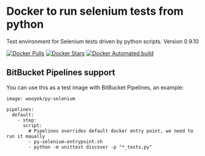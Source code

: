 # Docker to run selenium tests from python

Test environment for Selenium tests driven by python scripts. Version 0.9.10

[![Docker Pulls](https://img.shields.io/docker/pulls/wooyek/py-selenium.svg)](https://hub.docker.com/r/wooyek/geodjango/)
[![Docker Stars](https://img.shields.io/docker/stars/wooyek/py-selenium.svg)](https://hub.docker.com/r/wooyek/py-selenium/)
[![Docker Automated build](https://img.shields.io/docker/automated/wooyek/py-selenium.svg)](https://hub.docker.com/r/wooyek/py-selenium/)

## BitBucket Pipelines support

You can use this as a test image with BitBucket Pipelines, an example:

```
image: wooyek/py-selenium

pipelines:
  default:
    - step:
      script:        
        # Pipelines overrides default docker entry point, we need to run it maually
        - py-selenium-entrypoint.sh  
        - python -m unittest discover -p "*_tests.py"
```
